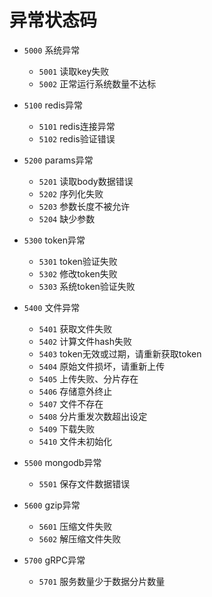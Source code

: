# 异常状态码


- `5000` 系统异常  
  - `5001` 读取key失败
  - `5002` 正常运行系统数量不达标


- `5100` redis异常  
  - `5101` redis连接异常
  - `5102` redis验证错误  

  
- `5200` params异常  
  - `5201` 读取body数据错误 
  - `5202` 序列化失败
  - `5203` 参数长度不被允许
  - `5204` 缺少参数
  
  
- `5300` token异常
  - `5301` token验证失败  
  - `5302` 修改token失败
  - `5303` 系统token验证失败
  
  
- `5400` 文件异常
  - `5401` 获取文件失败
  - `5402` 计算文件hash失败
  - `5403` token无效或过期，请重新获取token
  - `5404` 原始文件损坏，请重新上传
  - `5405` 上传失败、分片存在
  - `5406` 存储意外终止
  - `5407` 文件不存在
  - `5408` 分片重发次数超出设定
  - `5409` 下载失败
  - `5410` 文件未初始化
  

- `5500` mongodb异常
  - `5501` 保存文件数据错误
  

- `5600` gzip异常
  - `5601` 压缩文件失败
  - `5602` 解压缩文件失败
  
- `5700` gRPC异常
  - `5701` 服务数量少于数据分片数量
